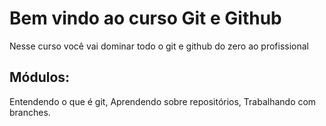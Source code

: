 # Bem vindo ao curso Git e Github
Nesse curso você vai dominar todo o git e github do zero ao profissional

## Módulos:
Entendendo o que é git, Aprendendo sobre repositórios, Trabalhando com branches.